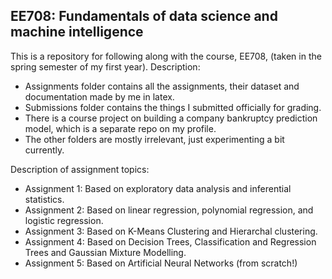 ## **EE708: Fundamentals of data science and machine intelligence**
This is a repository for following along with the course, EE708, (taken in the spring semester of my first year).
Description: 
- Assignments folder contains all the assignments, their dataset and documentation made by me in latex.
- Submissions folder contains the things I submitted officially for grading.
- There is a course project on building a company bankruptcy prediction model, which is a separate repo on my profile.
- The other folders are mostly irrelevant, just experimenting a bit currently.

Description of assignment topics:
- Assignment 1: Based on exploratory data analysis and inferential statistics.
- Assignment 2: Based on linear regression, polynomial regression, and logistic regression.
- Assignment 3: Based on K-Means Clustering and Hierarchal clustering.
- Assignment 4: Based on Decision Trees, Classification and Regression Trees and Gaussian Mixture Modelling.
- Assignment 5: Based on Artificial Neural Networks (from scratch!)
